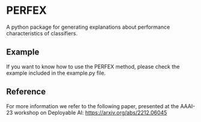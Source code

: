 # **PERFEX**

A python package for generating explanations about performance characteristics of classifiers.

## Example

If you want to know how to use the PERFEX method, please check the example included in the example.py file.

## Reference

For more information we refer to the following paper, presented at the AAAI-23 workshop on Deployable AI: https://arxiv.org/abs/2212.06045
